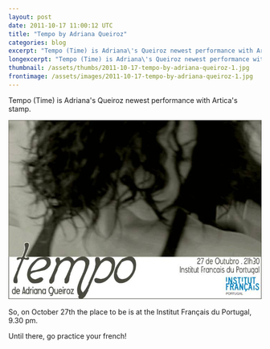 ```yaml
---
layout: post
date: 2011-10-17 11:00:12 UTC
title: "Tempo by Adriana Queiroz"
categories: blog
excerpt: "Tempo (Time) is Adriana\'s Queiroz newest performance with Artica\'s stamp."
longexcerpt: "Tempo (Time) is Adriana\'s Queiroz newest performance with Artica\'s stamp.So, on October 27th the place to be is at the Institut Français du Portugal, 9.30 pm."
thumbnail: /assets/thumbs/2011-10-17-tempo-by-adriana-queiroz-1.jpg
frontimage: /assets/images/2011-10-17-tempo-by-adriana-queiroz-1.jpg
---
```


Tempo (Time) is Adriana's Queiroz newest performance with Artica's stamp.

<a href="/assets/images/2011-10-17-tempo-by-adriana-queiroz-1.jpg"><img class="postimage" src="/assets/images/2011-10-17-tempo-by-adriana-queiroz-1.jpg"/></a>

So, on October 27th the place to be is at the Institut Français du Portugal, 9.30 pm.

Until there, go practice your french!